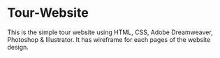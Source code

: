 # Tour-Website
This is the simple tour website using HTML, CSS, Adobe Dreamweaver, Photoshop & Illustrator.
It has wireframe for each pages of the website design.
